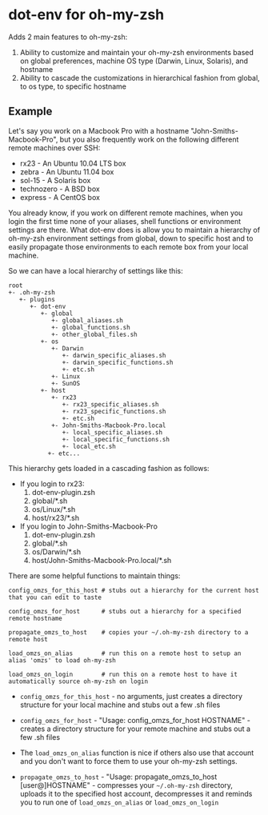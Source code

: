 # dot-env for oh-my-zsh

Adds 2 main features to oh-my-zsh:

1. Ability to customize and maintain your oh-my-zsh environments based on global preferences, machine OS type (Darwin, Linux, Solaris), and hostname
1. Ability to cascade the customizations in hierarchical fashion from global, to os type, to specific hostname

## Example

Let's say you work on a Macbook Pro with a hostname "John-Smiths-Macbook-Pro", but you also frequently work on the following different remote machines over SSH:

* rx23 - An Ubuntu 10.04 LTS box
* zebra - An Ubuntu 11.04 box
* sol-15 - A Solaris box
* technozero - A BSD box
* express - A CentOS box

You already know, if you work on different remote machines, when you login the first time none of your aliases, shell functions or environment settings are there.  What dot-env does is allow you to maintain a hierarchy of oh-my-zsh environment settings from global, down to specific host and to easily propagate those environments to each remote box from your local machine.

So we can have a local hierarchy of settings like this:

    root
    +- .oh-my-zsh
       +- plugins
          +- dot-env
             +- global
                +- global_aliases.sh
                +- global_functions.sh
                +- other_global_files.sh
             +- os
                +- Darwin
                   +- darwin_specific_aliases.sh
                   +- darwin_specific_functions.sh
                   +- etc.sh
                +- Linux
                +- SunOS
             +- host
                +- rx23
                   +- rx23_specific_aliases.sh
                   +- rx23_specific_functions.sh
                   +- etc.sh
                +- John-Smiths-Macbook-Pro.local
                   +- local_specific_aliases.sh
                   +- local_specific_functions.sh
                   +- local_etc.sh
               +- etc...

This hierarchy gets loaded in a cascading fashion as follows:

- If you login to rx23:
    1. dot-env-plugin.zsh
    1. global/*.sh
    1. os/Linux/*.sh
    1. host/rx23/*.sh
- If you login to John-Smiths-Macbook-Pro
    1. dot-env-plugin.zsh
    1. global/*.sh
    1. os/Darwin/*.sh
    1. host/John-Smiths-Macbook-Pro.local/*.sh

There are some helpful functions to maintain things:

    config_omzs_for_this_host # stubs out a hierarchy for the current host that you can edit to taste

    config_omzs_for_host      # stubs out a hierarchy for a specified remote hostname

    propagate_omzs_to_host    # copies your ~/.oh-my-zsh directory to a remote host

    load_omzs_on_alias        # run this on a remote host to setup an alias 'omzs' to load oh-my-zsh

    load_omzs_on_login        # run this on a remote host to have it automatically source oh-my-zsh on login

* `config_omzs_for_this_host` - no arguments, just creates a directory structure for your local machine and stubs out a few .sh files

* `config_omzs_for_host` - "Usage: config_omzs_for_host HOSTNAME" - creates a directory structure for your remote machine and stubs out a few .sh files

* The `load_omzs_on_alias` function is nice if others also use that account and you don't want to force them to use your oh-my-zsh settings.

* `propagate_omzs_to_host` - "Usage: propagate_omzs_to_host [user@]HOSTNAME" - compresses your `~/.oh-my-zsh` directory, uploads it to the specified host account, decompresses it and reminds you to run one of `load_omzs_on_alias` or `load_omzs_on_login`

